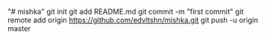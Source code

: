 "# mishka"  git init git add README.md git commit -m "first commit" git remote add origin https://github.com/edvltshn/mishka.git git push -u origin master
